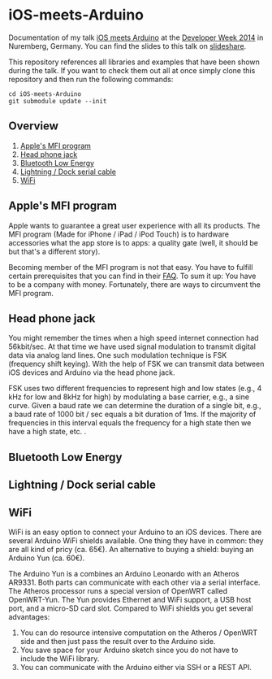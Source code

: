 iOS-meets-Arduino
=================

Documentation of my talk [iOS meets Arduino](http://www.developer-week.de/Programm/Veranstaltung/(event)/14147) at the [Developer Week 2014](http://www.developer-week.de) in Nuremberg, Germany. You can find the slides to this talk on [slideshare](http://www.slideshare.net/jensmeder/ios-meets-arduino).

This repository references all libraries and examples that have been shown during the talk. If you want to check them out all at once simply clone this repository and then run the following commands:

```
cd iOS-meets-Arduino
git submodule update --init
```

## Overview

1. [Apple's MFI program](README.md#apples-mfi-program)
2. [Head phone jack](README.md#head-phone-jack)
3. [Bluetooth Low Energy](README.md#bluetooth-low-energy)
4. [Lightning / Dock serial cable](README.md#lightning--dock-serial-cable)
5. [WiFi](README.md#wifi)

## Apple's MFI program

Apple wants to guarantee a great user experience with all its products. The MFI program (Made for iPhone / iPad / iPod Touch) is to hardware accessories what the app store is to apps: a quality gate (well, it should be but that's a different story). 

Becoming member of the MFI program is not that easy. You have to fulfill certain prerequisites that you can find in their [FAQ](https://mfi.apple.com/MFiWeb/getFAQ). To sum it up: You have to be a company with money. Fortunately, there are ways to circumvent the MFI program.

## Head phone jack

You might remember the times when a high speed internet connection had 56kbit/sec. At that time we have used signal modulation to transmit digital data via analog land lines. One such modulation technique is FSK (frequency shift keying). With the help of FSK we can transmit data between iOS devices and Arduino via the head phone jack.

FSK uses two different frequencies to represent high and low states (e.g., 4 kHz for low and 8kHz for high) by modulating a base carrier, e.g., a sine curve. Given a baud rate we can determine the duration of a single bit, e.g., a baud rate of 1000 bit / sec equals a bit duration of 1ms. If the majority of frequencies in this interval equals the frequency for a high state then we have a high state, etc. . 

## Bluetooth Low Energy

## Lightning / Dock serial cable

## WiFi

WiFi is an easy option to connect your Arduino to an iOS devices. There are several Arduino WiFi shields available. One thing they have in common: they are all kind of pricy (ca. 65€). An alternative to buying a shield: buying an Arduino Yun (ca. 60€). 

The Arduino Yun is a combines an Arduino Leonardo with an Atheros AR9331. Both parts can communicate with each other via a serial interface. The Atheros processor runs a special version of OpenWRT called OpenWRT-Yun. The Yun provides Ethernet and WiFi support, a USB host port, and a micro-SD card slot. Compared to WiFi shields you get several advantages:

1. You can do resource intensive computation on the Atheros / OpenWRT side and then just pass the result over to the Arduino side.
2. You save space for your Arduino sketch since you do not have to include the WiFi library.
3. You can communicate with the Arduino either via SSH or a REST API.
